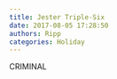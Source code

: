 ```yaml
---
title: Jester Triple-Six
date: 2017-08-05 17:28:50
authors: Ripp
categories: Holiday
---
```


 CRIMINAL